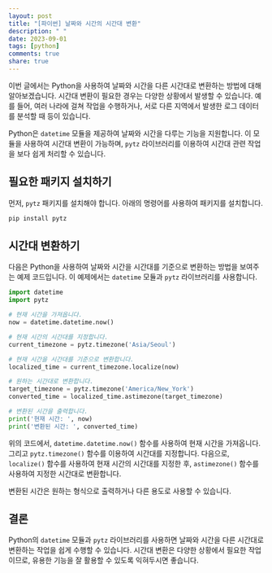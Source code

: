 ```yaml
---
layout: post
title: "[파이썬] 날짜와 시간의 시간대 변환"
description: " "
date: 2023-09-01
tags: [python]
comments: true
share: true
---
```


이번 글에서는 Python을 사용하여 날짜와 시간을 다른 시간대로 변환하는 방법에 대해 알아보겠습니다. 시간대 변환이 필요한 경우는 다양한 상황에서 발생할 수 있습니다. 예를 들어, 여러 나라에 걸쳐 작업을 수행하거나, 서로 다른 지역에서 발생한 로그 데이터를 분석할 때 등이 있습니다.

Python은 `datetime` 모듈을 제공하여 날짜와 시간을 다루는 기능을 지원합니다. 이 모듈을 사용하여 시간대 변환이 가능하며, `pytz` 라이브러리를 이용하여 시간대 관련 작업을 보다 쉽게 처리할 수 있습니다.

## 필요한 패키지 설치하기

먼저, `pytz` 패키지를 설치해야 합니다. 아래의 명령어를 사용하여 패키지를 설치합니다.

```python
pip install pytz
```

## 시간대 변환하기

다음은 Python을 사용하여 날짜와 시간을 시간대를 기준으로 변환하는 방법을 보여주는 예제 코드입니다. 이 예제에서는 `datetime` 모듈과 `pytz` 라이브러리를 사용합니다.

```python
import datetime
import pytz

# 현재 시간을 가져옵니다.
now = datetime.datetime.now()

# 현재 시간의 시간대를 지정합니다.
current_timezone = pytz.timezone('Asia/Seoul')

# 현재 시간을 시간대를 기준으로 변환합니다.
localized_time = current_timezone.localize(now)

# 원하는 시간대로 변환합니다.
target_timezone = pytz.timezone('America/New_York')
converted_time = localized_time.astimezone(target_timezone)

# 변환된 시간을 출력합니다.
print('현재 시간: ', now)
print('변환된 시간: ', converted_time)
```

위의 코드에서, `datetime.datetime.now()` 함수를 사용하여 현재 시간을 가져옵니다. 그리고 `pytz.timezone()` 함수를 이용하여 시간대를 지정합니다. 다음으로, `localize()` 함수를 사용하여 현재 시간의 시간대를 지정한 후, `astimezone()` 함수를 사용하여 지정한 시간대로 변환합니다.

변환된 시간은 원하는 형식으로 출력하거나 다른 용도로 사용할 수 있습니다.

## 결론

Python의 `datetime` 모듈과 `pytz` 라이브러리를 사용하면 날짜와 시간을 다른 시간대로 변환하는 작업을 쉽게 수행할 수 있습니다. 시간대 변환은 다양한 상황에서 필요한 작업이므로, 유용한 기능을 잘 활용할 수 있도록 익혀두시면 좋습니다.